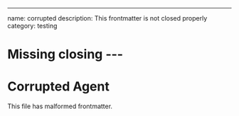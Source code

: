 ---
name: corrupted
description: This frontmatter is not closed properly
category: testing
# Missing closing ---

# Corrupted Agent

This file has malformed frontmatter.

